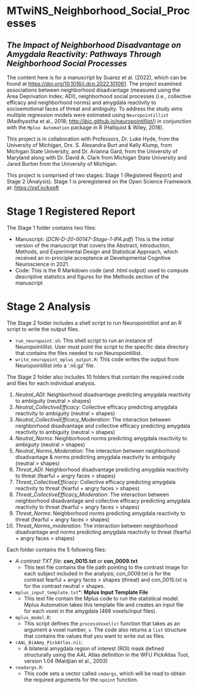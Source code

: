 # **MTwiNS_Neighborhood_Social_Processes**

## *The Impact of Neighborhood Disadvantage on Amygdala Reactivity: Pathways Through Neighborhood Social Processes*

The content here is for a manuscript by Suarez et al. (2022), which can be found at <https://doi.org/10.1016/j.dcn.2022.101061>. The project examined associations between neighborhood disadvantage (measured using the Area Deprivation Index; ADI), neighborhood social processes (i.e., collective efficacy and neighborhood norms) and amygdala reactivity to socioemotional faces of threat and ambiguity. To address the study aims multiple regression models were estimated using `Neuropointillist` (Madhyastha et al., 2018; <http://ibic.github.io/neuropointillist/>) in conjunction with the `Mplus Automation` package in R (Hallquist & Wiley, 2018). 

This project is in collaboration with Professors, Dr. Luke Hyde, from the University of Michigan, Drs. S. Alexandra Burt and Kelly Klump, from Michigan State University, and Dr. Arianna Gard, from the University of Maryland along with Dr. David A. Clark from Michigan State University and Jared Burton from the University of Michigan.

This project is comprised of two stages: Stage 1 (Registered Report) and Stage 2 (Analysis). Stage 1 is preregistered on the Open Science Framework at: <https://osf.io/kxpft>

# **Stage 1 Registered Report**

The Stage 1 folder contains two files: 

- Manuscript: (*DCN-D-20-00147-Stage-1-IPA.pdf*) This is the initial version of the manuscript that covers the Abstract, Introduction, Methods, and Experimental Design and Statistical Approach, which received an in-principle acceptance at Developmental Cognitive Neuroscience in 2021.
- Code: This is the R Markdown code (and .html output) used to compute descriptive statistics and figures for the Methods section of the manuscript

# **Stage 2 Analysis**

The Stage 2 folder includes a shell script to run Neuropointillist and an R script to write the output files.

 - `run_neuropoint.sh`: This shell script to run an instance of Neuropointillist. User must point the script to the specific data directory that contains the files needed to run Neuropointillist.
 - `write_neuropoint_mplus_output.R`: This code writes the output from Neuropointillist into a ‘.nii.gz’ file.

The Stage 2 folder also includes 10 folders that contain the required code and files for each individual analysis.

 1. *Neutral_ADI*: Neighborhood disadvantage predicting amygdala reactivity to ambiguity (neutral > shapes)
 2. *Neutral_CollectiveEfficacy*: Collective efficacy predicting amygdala reactivity to ambiguity (neutral > shapes)
 3. *Neutral_CollectiveEfficacy_Moderation*: The interaction between neighborhood disadvantage and collective efficacy predicting amygdala reactivity to ambiguity (neutral > shapes)
 4. *Neutral_Norms*: Neighborhood norms predicting amygdala reactivity to ambiguity (neutral > shapes)
 5. *Neutral_Norms_Moderation*: The interaction between neighborhood disadvantage & norms predicting amygdala reactivity to ambiguity (neutral > shapes)
 6. *Threat_ADI*: Neighborhood disadvantage predicting amygdala reactivity to threat (fearful + angry faces > shapes)
 7. *Threat_CollectiveEfficacy*: Collective efficacy predicting amygdala reactivity to threat (fearful + angry faces > shapes)
 8. *Threat_CollectiveEfficacy_Moderation*: The interaction between neighborhood disadvantage and collective efficacy predicting amygdala reactivity to threat (fearful + angry faces > shapes)
 9. *Threat_Norms*: Neighborhood norms predicting amygdala reactivity to threat (fearful + angry faces > shapes)
 10. *Threat_Norms_moderation*: The interaction between neighborhood disadvantage and norms predicting amygdala reactivity to threat (fearful + angry faces > shapes)

Each folder contains the 5 following files:

 - *A contrast TXT file*: **con_0015.txt** or **con_0009.txt** 
    - This text file contains the file path pointing to the contrast image for each subject included in the analysis; con_0009.txt is for the contrast fearful + angry faces > shapes (threat) and con_0015.txt is for the contrast neutral > shapes.
 - `mplus_input_template.txt`*: **Mplus Input Template File** 
    - This text file contain the Mplus code to run the statistical model. Mplus Automation takes this template file and creates an input file for each voxel in the amygdala (468 voxels/input files).
 - `mplus_model.R`: 
    - This script defines the `processVoxel(v)` function that takes as an argument a voxel number, `v`. The code also returns a `list` structure that contains the values that you want to write out as files.
 - `rAAL_BiAAmy_PickAtlas.nii`: 
    - A bilateral amygdala region of interest (ROI) mask defined structurally using the AAL Atlas definition in the WFU PickAtlas Tool, version 1.04 (Maldjian et al., 2003) 
 - `readargs.R`: 
    - This code sets a vector called `cmdargs`, which will be read to obtain the required arguments for the `npoint` function. 
